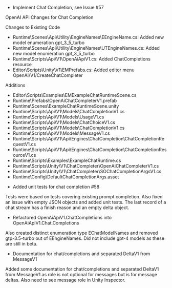 * Implement Chat Completion, see Issue #57

OpenAI API Changes for Chat Completion

Changes to Existing Code
- Runtime\Scenes\Api\Utility\EngineNames\EEngineName.cs: Added new model enumeration gpt_3_5_turbo
- Runtime\Scenes\Api\Utility\EngineNames\UTEngineNames.cs: Added new model enumeration gpt_3_5_turbo
- Runtime\Scripts\Api\V1\OpenAiApiV1.cs: Added ChatCompletions resource
- Editor\Scripts\Unity\V1\EMPrefabs.cs: Added editor menu OpenAi/V1/CreateChatCompleter

Additions

- Editor\Scripts\Examples\EMExampleChatRuntimeScene.cs
- Runtime\Prefabs\OpenAiChatCompleterV1.prefab
- Runtime\Scenes\ExampleChatRuntimeScene.unity
- Runtime\Scripts\Api\V1\Models\ChatCompletionV1.cs
- Runtime\Scripts\Api\V1\Models\UsageV1.cs
- Runtime\Scripts\Api\V1\Models\ChatChoiceV1.cs
- Runtime\Scripts\Api\V1\Models\ChatCompletionV1.cs
- Runtime\Scripts\Api\V1\Models\MessageV1.cs
- Runtime\Scripts\Api\V1\Api\Engines\ChatCompletion\ChatCompletionRequestV1.cs
- Runtime\Scripts\Api\V1\Api\Engines\ChatCompletion\ChatCompletionResourceV1.cs
- Runtime\Scripts\Examples\ExampleChatRuntime.cs
- Runtime\Scripts\Unity\V1\ChatCompleter\OpenAiChatCompleterV1.cs
- Runtime\Scripts\Unity\V1\ChatCompleter\SOChatCompletionArgsV1.cs
- Runtime\Config\DefaultChatCompletionArgs.asset
* Added unit tests for chat completion #58

Tests were based on tests covering existing prompt completion. Also fixed an issue with empty JSON objects and added unit tests.  The last record of a chat stream has a finish reason and an empty delta object.
* Refactored OpenAiApiV1.ChatCompletions into OpenAiApiV1.Chat.Completions

Also created distinct enumeration type EChatModelNames and removed gtp-3.5-turbo out of EEngineNames. Did not include gpt-4 models as these are still in beta.
* Documentation for chat/completions and separated DeltaV1 from MessageV1

Added some documentation for chat/completions and separated DeltaV1 from MessageV1 as role is not optional for messages but is for message deltas. Also need to see message role in Unity Inspector.
